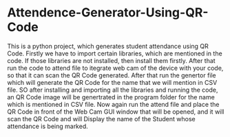# Attendence-Generator-Using-QR-Code
This is a python project, which generates student attendance using QR Code. 
Firstly we have to import certain libraries, which are mentioned in the code.
If those libraries are not installed, then install them firstly.
After that run the code to attend file to itegrate web cam of the device with your code, so that it can scan the QR Code generated.
After that run the genertor file which will generate the QR Code for the name that we will mention in CSV file.
SO after installing and importing all the libraries and running the code, an QR Code image will be genertrated in the program folder for the name which is mentioned in CSV file.
Now again run the attend file and place the QR Code in front of the Web Cam GUI window that will be opened, and it will scan the QR Code and will Display the name of the Student whose attendance is being marked. 
